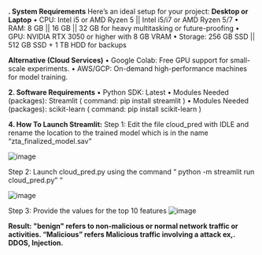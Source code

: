 **. System Requirements**
Here’s an ideal setup for your project:
**Desktop or Laptop**
• CPU: Intel i5 or AMD Ryzen 5 || Intel i5/i7 or AMD Ryzen 5/7
• RAM: 8 GB || 16 GB || 32 GB for heavy multitasking or future-proofing
• GPU: NVIDIA RTX 3050 or higher with 8 GB VRAM
• Storage: 256 GB SSD || 512 GB SSD + 1 TB HDD for backups

**Alternative (Cloud Services)**
• Google Colab: Free GPU support for small-scale experiments.
• AWS/GCP: On-demand high-performance machines for model training.

**2. Software Requirements**
• Python SDK: Latest
• Modules Needed (packages): Streamlit ( command: pip install streamlit )
• Modules Needed (packages): scikit-learn ( command: pip install scikit-learn )

**4. How To Launch Streamlit:**
Step 1: Edit the file cloud_pred with IDLE and rename the location to the trained model
which is in the name “zta_finalized_model.sav”

![image](https://github.com/user-attachments/assets/5e0097eb-9dd0-4c71-8cf9-bfdfb8ab29c3)

Step 2: Launch cloud_pred.py using the command “ python -m streamlit run
cloud_pred.py” “

![image](https://github.com/user-attachments/assets/cd00378d-90e5-4d00-8807-3889964c5872)

Step 3: Provide the values for the top 10 features
![image](https://github.com/user-attachments/assets/47c630eb-8608-4658-91b5-79b30131f402)

**Result: "benign" refers to non-malicious or normal network traffic or activities.
“Malicious” refers Malicious traffic involving a attack ex,. DDOS, Injection.**

